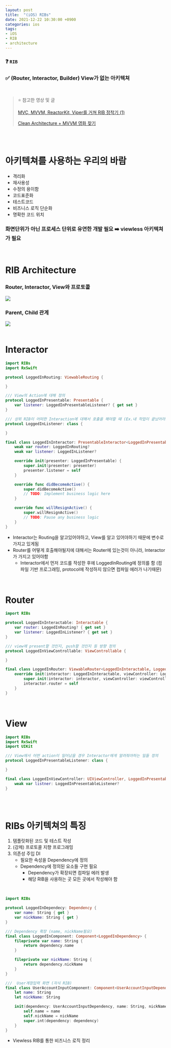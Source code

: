 ```yaml
---
layout: post
title:  "(iOS) RIBs"
date: 2021-12-22 10:30:00 +0900
categories: ios
tags:
- iOS
- RIB
- architecture
---
```


### ❓ `RIB`

### ✅  (Router, Interactor, Builder) View가 없는 아키텍쳐

<br>

> ⭐️ 참고한 영상 및 글
>
> [MVC, MVVM, ReactorKit, Viper를 거쳐 RIB 정착기 (1)](https://www.youtube.com/watch?v=3XS6xLzKRjc)
>
> [Clean Architecture + MVVM 영화 찾기](https://ios-development.tistory.com/555)

<br>
<br>

# 아키텍쳐를 사용하는 우리의 바람
* 격리화
* 재사용성
* 수정의 용이함
* 코드표준화
* 테스트코드
* 비즈니스 로직 단순화
* 명확한 코드 위치


### 화면단위가 아닌 프로세스 단위로 유연한 개발 필요 ➡️ viewless 아키텍쳐가 필요

<br>

# RIB Architecture
### Router, Interactor, View와 프로토콜

<img src="/assets/image/RIBs_diagram.png" style="zoom: 100%;"/>

### Parent, Child 관계

<img src="/assets/image/RIBs_parent_child.png" style="zoom: 100%;"/>

<br>
<br>

# Interactor

```swift
import RIBs
import RxSwift

protocol LoggedInRouting: ViewableRouting {

}

/// View의 Action에 대해 정의
protocol LoggedInPresentable: Presentable {
    var listener: LoggedInPresentableListener? { get set }
}

/// 상위 RIB이 어떠한 Interaction에 대해서 호출을 해야할 때 (Ex.내 작업이 끝났어라고 알려줄 때)
protocol LoggedInListener: class {

}

final class LoggedInInteractor: PresentableInteractor<LoggedInPresentable>, LoggedInInteractable, LoggedInPresentableListener {
    weak var router: LoggedInRouting?
    weak var listener: LoggedInListener?

    override init(presenter: LoggedInPresentable) {
        super.init(presenter: presenter)
        presenter.listener = self
    }

    override func didBecomeActive() {
        super.didBecomeActive()
        // TODO: Implement business logic here
    }

    override func willResignActive() {
        super.willResignActive()
        // TODO: Pause any business logic
    }
}
```
* Interactor는 Routing을 알고있어야하고, View를 알고 있어야하기 때문에 변수로 가지고 있게됨
* Router를 어떻게 호출해야될지에 대해서는 Router에 있는것이 아니라, Interactor가 가지고 있어야함
    * Interactor에서 먼저 코드를 작성한 후에 LoggedInRouting에 정의를 함 (컴파일 기반 프로그래밍, protocol에 작성하지 않으면 컴파일 에러가 나기때문)

<br>

# Router

```swift
import RIBs

protocol LoggedInInteractable: Interactable {
    var router: LoggedInRouting? { get set }
    var listener: LoggedInListener? { get set }
}

/// view에 present할 것인지, push할 것인지 등 방향 정의
protocol LoggedInViewControllable: ViewControllable {

}

final class LoggedInRouter: ViewableRouter<LoggedInInteractable, LoggedInViewControllable>, LoggedInRouting {
    override init(interactor: LoggedInInteractable, viewController: LoggedInViewControllable) {
        super.init(interactor: interactor, viewController: viewController)
        interactor.router = self
    }
}

```

<br>

# View

```swift
import RIBs
import RxSwift
import UIKit

/// View에서 어떤 action이 일어났을 경우 Interactor에게 알려줘야하는 일들 정의
protocol LoggedInPresentableListener: class {

}

final class LoggedInViewController: UIViewController, LoggedInPresentable, LoggedInViewControllable {
    weak var listner: LoggedInPresentableListener?
}
```
<br>
<br>

# RIBs 아키텍쳐의 특징
1. 템플릿화된 코드 및 테스트 작성
2. (강제) 프로토콜 지향 프로그래밍
3. 의존성 주입 DI
    * 필요한 속성을 Dependency에 정의
    * Dependency에 정의된 요소들 구현 필요
        * Dependency가 확장되면 컴파일 에러 발생
        * 해당 RIB을 사용하는 곳 모든 곳에서 작성해야 함

<br>

```swift
import RIBs

protocol LoggedInDependecy: Dependency {
    var name: String { get }
    var nickName: String { get }
}

/// Dependency 확장 (name, nickName필요)
final class LoggedInComponent: Component<LoggedInDependency> {
    fileprivate var name: String {
        return dependency.name
    }

    fileprivate var nickName: String {
        return dependency.nickName
    }
}

///  User계정입력 화면 (자식 RIB)
final class UserAccountInputComponent: Component<UserAccountInputDependency>, LoggedInDependency {
    let name: String
    let nickName: String

    init(dependency: UserAccountInputDependency, name: String, nickName: String) {
        self.name = name
        self.nickName = nickName
        super.int(dependency: dependency)
    }
}
```
* Viewless RIB를 통한 비즈니스 로직 정리

